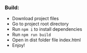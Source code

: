 ### Build:
+ Download project files
+ Go to project root directory
+ Run `npm i` to install dependencies
+ Run `npm run build`
+ Open in dist folder file index.html
+ Enjoy!

